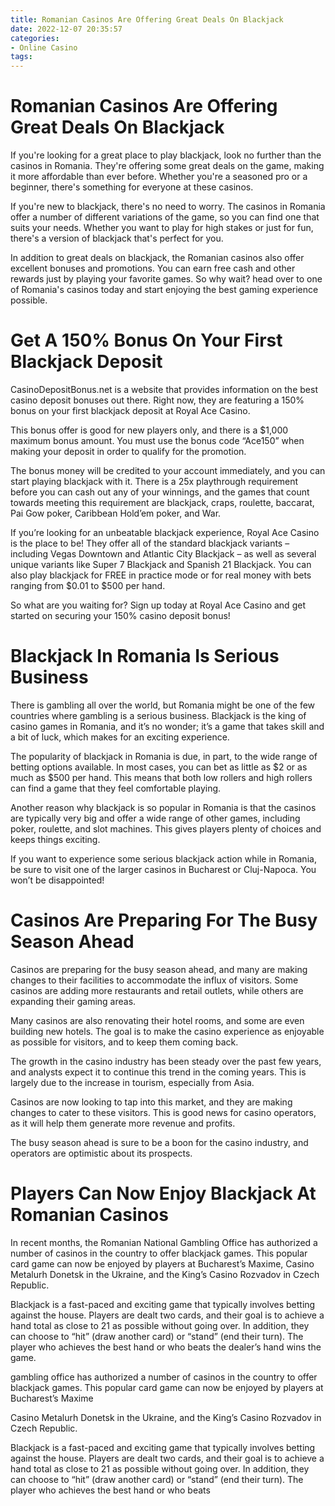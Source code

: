 ```yaml
---
title: Romanian Casinos Are Offering Great Deals On Blackjack
date: 2022-12-07 20:35:57
categories:
- Online Casino
tags:
---
```



#  Romanian Casinos Are Offering Great Deals On Blackjack

If you're looking for a great place to play blackjack, look no further than the casinos in Romania. They're offering some great deals on the game, making it more affordable than ever before. Whether you're a seasoned pro or a beginner, there's something for everyone at these casinos.

If you're new to blackjack, there's no need to worry. The casinos in Romania offer a number of different variations of the game, so you can find one that suits your needs. Whether you want to play for high stakes or just for fun, there's a version of blackjack that's perfect for you.

In addition to great deals on blackjack, the Romanian casinos also offer excellent bonuses and promotions. You can earn free cash and other rewards just by playing your favorite games. So why wait? head over to one of Romania's casinos today and start enjoying the best gaming experience possible.

#  Get A 150% Bonus On Your First Blackjack Deposit

CasinoDepositBonus.net is a website that provides information on the best casino deposit bonuses out there. Right now, they are featuring a 150% bonus on your first blackjack deposit at Royal Ace Casino.

This bonus offer is good for new players only, and there is a $1,000 maximum bonus amount. You must use the bonus code “Ace150” when making your deposit in order to qualify for the promotion.

The bonus money will be credited to your account immediately, and you can start playing blackjack with it. There is a 25x playthrough requirement before you can cash out any of your winnings, and the games that count towards meeting this requirement are blackjack, craps, roulette, baccarat, Pai Gow poker, Caribbean Hold’em poker, and War.

If you’re looking for an unbeatable blackjack experience, Royal Ace Casino is the place to be! They offer all of the standard blackjack variants – including Vegas Downtown and Atlantic City Blackjack – as well as several unique variants like Super 7 Blackjack and Spanish 21 Blackjack. You can also play blackjack for FREE in practice mode or for real money with bets ranging from $0.01 to $500 per hand.

So what are you waiting for? Sign up today at Royal Ace Casino and get started on securing your 150% casino deposit bonus!

#  Blackjack In Romania Is Serious Business

There is gambling all over the world, but Romania might be one of the few countries where gambling is a serious business. Blackjack is the king of casino games in Romania, and it’s no wonder; it’s a game that takes skill and a bit of luck, which makes for an exciting experience.

The popularity of blackjack in Romania is due, in part, to the wide range of betting options available. In most cases, you can bet as little as $2 or as much as $500 per hand. This means that both low rollers and high rollers can find a game that they feel comfortable playing.

Another reason why blackjack is so popular in Romania is that the casinos are typically very big and offer a wide range of other games, including poker, roulette, and slot machines. This gives players plenty of choices and keeps things exciting.

If you want to experience some serious blackjack action while in Romania, be sure to visit one of the larger casinos in Bucharest or Cluj-Napoca. You won’t be disappointed!

#  Casinos Are Preparing For The Busy Season Ahead

Casinos are preparing for the busy season ahead, and many are making changes to their facilities to accommodate the influx of visitors. Some casinos are adding more restaurants and retail outlets, while others are expanding their gaming areas.

Many casinos are also renovating their hotel rooms, and some are even building new hotels. The goal is to make the casino experience as enjoyable as possible for visitors, and to keep them coming back.

The growth in the casino industry has been steady over the past few years, and analysts expect it to continue this trend in the coming years. This is largely due to the increase in tourism, especially from Asia.

Casinos are now looking to tap into this market, and they are making changes to cater to these visitors. This is good news for casino operators, as it will help them generate more revenue and profits.

The busy season ahead is sure to be a boon for the casino industry, and operators are optimistic about its prospects.

#  Players Can Now Enjoy Blackjack At Romanian Casinos

In recent months, the Romanian National Gambling Office has authorized a number of casinos in the country to offer blackjack games. This popular card game can now be enjoyed by players at Bucharest’s Maxime, Casino Metalurh Donetsk in the Ukraine, and the King’s Casino Rozvadov in Czech Republic.

Blackjack is a fast-paced and exciting game that typically involves betting against the house. Players are dealt two cards, and their goal is to achieve a hand total as close to 21 as possible without going over. In addition, they can choose to “hit” (draw another card) or “stand” (end their turn). The player who achieves the best hand or who beats the dealer’s hand wins the game.

 gambling office has authorized a number of casinos in the country to offer blackjack games. This popular card game can now be enjoyed by players at Bucharest’s Maxime

Casino Metalurh Donetsk in the Ukraine, and the King’s Casino Rozvadov in Czech Republic.

Blackjack is a fast-paced and exciting game that typically involves betting against the house. Players are dealt two cards, and their goal is to achieve a hand total as close to 21 as possible without going over. In addition, they can choose to “hit” (draw another card) or “stand” (end their turn). The player who achieves the best hand or who beats